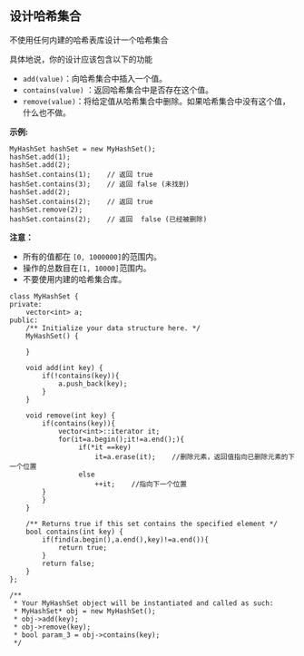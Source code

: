 ## 设计哈希集合

不使用任何内建的哈希表库设计一个哈希集合

具体地说，你的设计应该包含以下的功能

- `add(value)`：向哈希集合中插入一个值。
- `contains(value)` ：返回哈希集合中是否存在这个值。
- `remove(value)`：将给定值从哈希集合中删除。如果哈希集合中没有这个值，什么也不做。


**示例:**

```
MyHashSet hashSet = new MyHashSet();
hashSet.add(1);         
hashSet.add(2);         
hashSet.contains(1);    // 返回 true
hashSet.contains(3);    // 返回 false (未找到)
hashSet.add(2);          
hashSet.contains(2);    // 返回 true
hashSet.remove(2);          
hashSet.contains(2);    // 返回  false (已经被删除)
```


**注意：**

- 所有的值都在 `[0, 1000000]`的范围内。
- 操作的总数目在`[1, 10000]`范围内。
- 不要使用内建的哈希集合库。

```
class MyHashSet {
private:
    vector<int> a;
public:
    /** Initialize your data structure here. */
    MyHashSet() {

    }
    
    void add(int key) {
        if(!contains(key)){
            a.push_back(key);
        }
    }
    
    void remove(int key) {
        if(contains(key)){
            vector<int>::iterator it;
            for(it=a.begin();it!=a.end();){
                 if(*it ==key)
                     it=a.erase(it);    //删除元素，返回值指向已删除元素的下一个位置    
                 else
                     ++it;    //指向下一个位置
        }
        }
    }
    
    /** Returns true if this set contains the specified element */
    bool contains(int key) {
        if(find(a.begin(),a.end(),key)!=a.end()){
            return true;
        }
        return false;
    }
};

/**
 * Your MyHashSet object will be instantiated and called as such:
 * MyHashSet* obj = new MyHashSet();
 * obj->add(key);
 * obj->remove(key);
 * bool param_3 = obj->contains(key);
 */
```

